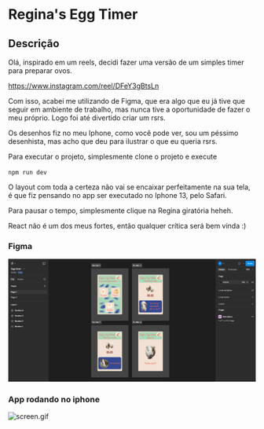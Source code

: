 # Regina's Egg Timer

## Descrição
Olá, inspirado em um reels, decidi fazer uma versão de um simples timer para preparar ovos.

https://www.instagram.com/reel/DFeY3gBtsLn

Com isso, acabei me utilizando de Figma, que era algo que eu já tive que seguir em ambiente de trabalho,
mas nunca tive a oportunidade de fazer o meu próprio. Logo foi até divertido criar um rsrs.

Os desenhos fiz no meu Iphone, como você pode ver, sou um péssimo desenhista, mas acho que deu para 
ilustrar o que eu queria rsrs.

Para executar o projeto, simplesmente clone o projeto e execute

``
npm run dev
``

O layout com toda a certeza não vai se encaixar perfeitamente na sua tela, é que fiz pensando no app 
ser executado no Iphone 13, pelo Safari.

Para pausar o tempo, simplesmente clique na Regina giratória heheh.

React não é um dos meus fortes, então qualquer crítica será bem vinda :)

### Figma
![img.png](img.png)

### App rodando no iphone
![screen.gif](screen.gif)